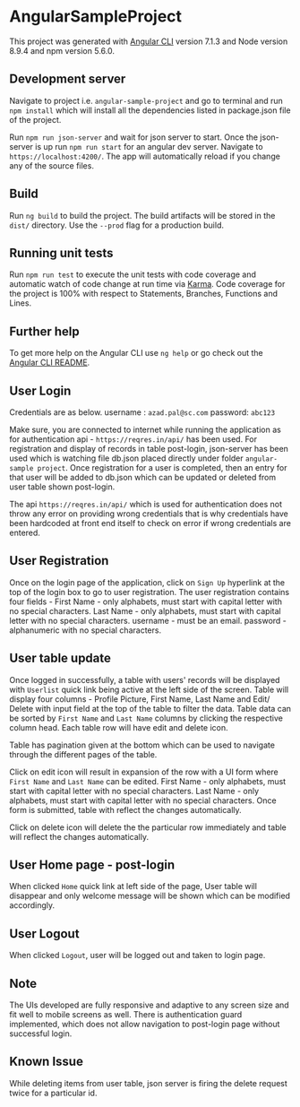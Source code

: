 # AngularSampleProject

This project was generated with [Angular CLI](https://github.com/angular/angular-cli) version 7.1.3 and Node version 8.9.4 and npm version 5.6.0.

## Development server
Navigate to project i.e. `angular-sample-project` and go to terminal and run `npm install` which will install all the dependencies listed in package.json file of the project.

Run `npm run json-server` and wait for json server to start. Once the json-server is up run `npm run start` for an angular dev server. Navigate to `https://localhost:4200/`. 
The app will automatically reload if you change any of the source files.

## Build

Run `ng build` to build the project. The build artifacts will be stored in the `dist/` directory. Use the `--prod` flag for a production build.

## Running unit tests

Run `npm run test` to execute the unit tests with code coverage and automatic watch of code change at run time via [Karma](https://karma-runner.github.io).
Code coverage for the project is 100% with respect to Statements, Branches, Functions and Lines.

## Further help

To get more help on the Angular CLI use `ng help` or go check out the [Angular CLI README](https://github.com/angular/angular-cli/blob/master/README.md).

## User Login
Credentials are as below.
username : `azad.pal@sc.com`
password: `abc123`

Make sure, you are connected to internet while running the application as for authentication api - `https://reqres.in/api/` has been used. For registration and 
display of records in table post-login, json-server has been used which is watching file db.json placed directly under folder `angular-sample project`. Once registration 
for a user is completed, then an entry for that user will be added to db.json which can be updated or deleted from user table shown post-login.

The api `https://reqres.in/api/` which is used for authentication does not throw any error on providing wrong credentials that is why credentials have been hardcoded at 
front end itself to check on error if wrong credentials are entered.

## User Registration
Once on the login page of the application, click on `Sign Up` hyperlink at the top of the login box to go to user registration. The user registration contains four fields -
First Name - only alphabets, must start with capital letter with no special characters.
Last Name - only alphabets, must start with capital letter with no special characters.
username - must be an email.
password - alphanumeric with no special characters.

## User table update
Once logged in successfully, a table with users' records will be displayed with `Userlist` quick link being active at the left side of the screen. Table will display 
four columns - Profile Picture, First Name, Last Name and Edit/ Delete with input field at the top of the table to filter the data. Table data can be sorted by `First Name` and 
`Last Name` columns by clicking the respective column head.
Each table row will have edit and delete icon.

Table has pagination given at the bottom which can be used to navigate through the different pages of the table.

Click on edit icon will result in expansion of the row with a UI form where `First Name` and `Last Name` can be edited.
First Name - only alphabets, must start with capital letter with no special characters.
Last Name - only alphabets, must start with capital letter with no special characters.
Once form is submitted, table with reflect the changes automatically.

Click on delete icon will delete the the particular row immediately and table will reflect the changes automatically.

## User Home page - post-login
When clicked `Home` quick link at left side of the page, User table will disappear and only welcome message will be shown which can be modified accordingly.

## User Logout
When clicked `Logout`, user will be logged out and taken to login page.

## Note
The UIs developed are fully responsive and adaptive to any screen size and fit well to mobile screens as well.
There is authentication guard implemented, which does not allow navigation to post-login page without successful login.

## Known Issue
While deleting items from user table, json server is firing the delete request twice for a particular id.
